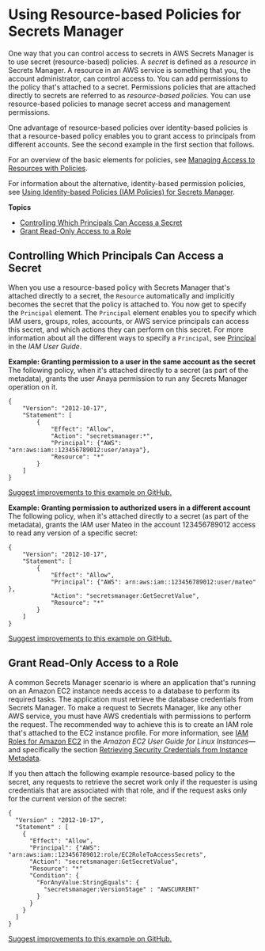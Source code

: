 # Using Resource\-based Policies for Secrets Manager<a name="auth-and-access_resource-based-policies"></a>

One way that you can control access to secrets in AWS Secrets Manager is to use secret \(resource\-based\) policies\. A *secret* is defined as a *resource* in Secrets Manager\. A resource in an AWS service is something that you, the account administrator, can control access to\. You can add permissions to the policy that's attached to a secret\. Permissions policies that are attached directly to secrets are referred to as *resource\-based policies*\. You can use resource\-based policies to manage secret access and management permissions\.

One advantage of resource\-based policies over identity\-based policies is that a resource\-based policy enables you to grant access to principals from different accounts\. See the second example in the first section that follows\.

For an overview of the basic elements for policies, see [Managing Access to Resources with Policies](auth-and-access_overview.md#auth-and-access_resource-access)\.

For information about the alternative, identity\-based permission policies, see [Using Identity\-based Policies \(IAM Policies\) for Secrets Manager](auth-and-access_identity-based-policies.md)\.

**Topics**
+ [Controlling Which Principals Can Access a Secret](#permissions_grant-limited-principal)
+ [Grant Read\-Only Access to a Role](#example_1)

## Controlling Which Principals Can Access a Secret<a name="permissions_grant-limited-principal"></a>

When you use a resource\-based policy with Secrets Manager that's attached directly to a secret, the `Resource` automatically and implicitly becomes the secret that the policy is attached to\. You now get to specify the `Principal` element\. The `Principal` element enables you to specify which IAM users, groups, roles, accounts, or AWS service principals can access this secret, and which actions they can perform on this secret\. For more information about all the different ways to specify a `Principal`, see [Principal](http://docs.aws.amazon.com/IAM/latest/UserGuide/reference_policies_elements.html#Principal) in the *IAM User Guide*\.

**Example: Granting permission to a user in the same account as the secret**  
The following policy, when it's attached directly to a secret \(as part of the metadata\), grants the user Anaya permission to run any Secrets Manager operation on it\.

```
{
    "Version": "2012-10-17",
    "Statement": [
        {
            "Effect": "Allow",
            "Action": "secretsmanager:*",
            "Principal": {"AWS": "arn:aws:iam::123456789012:user/anaya"},
            "Resource": "*"
        }
    ]
}
```

[Suggest improvements to this example on GitHub\.](https://github.com/awsdocs/aws-doc-sdk-examples/blob/master/iam_policies/secretsmanager/asm-resource-policy-grant-all-perms-to-anaya.json)

**Example: Granting permission to authorized users in a different account**  
The following policy, when it's attached directly to a secret \(as part of the metadata\), grants the IAM user Mateo in the account 123456789012 access to read any version of a specific secret:

```
{
    "Version": "2012-10-17",
    "Statement": [
        {
            "Effect": "Allow",
            "Principal": {"AWS": arn:aws:iam::123456789012:user/mateo" },
            "Action": "secretsmanager:GetSecretValue",
            "Resource": "*"
        }
    ]
}
```

[Suggest improvements to this example on GitHub\.](https://github.com/awsdocs/aws-doc-sdk-examples/blob/master/iam_policies/secretsmanager/asm-resource-policy-grant-only-gsv-to-mateo.json)

## Grant Read\-Only Access to a Role<a name="example_1"></a>

A common Secrets Manager scenario is where an application that's running on an Amazon EC2 instance needs access to a database to perform its required tasks\. The application must retrieve the database credentials from Secrets Manager\. To make a request to Secrets Manager, like any other AWS service, you must have AWS credentials with permissions to perform the request\. The recommended way to achieve this is to create an IAM role that's attached to the EC2 instance profile\. For more information, see [IAM Roles for Amazon EC2]() in the *Amazon EC2 User Guide for Linux Instances*—and specifically the section [Retrieving Security Credentials from Instance Metadata](http://docs.aws.amazon.com/AWSEC2/latest/UserGuide/auth-and-access.xmliam-roles-for-amazon-ec2.html#instance-metadata-security-credentials)\.

If you then attach the following example resource\-based policy to the secret, any requests to retrieve the secret work only if the requester is using credentials that are associated with that role, and if the request asks only for the current version of the secret:

```
{
  "Version" : "2012-10-17",
  "Statement" : [
    {
      "Effect": "Allow",
      "Principal": {"AWS": "arn:aws:iam::123456789012:role/EC2RoleToAccessSecrets",
      "Action": "secretsmanager:GetSecretValue",
      "Resource": "*"
      "Condition": {
        "ForAnyValue:StringEquals": {
          "secretsmanager:VersionStage" : "AWSCURRENT"
        }
      }
    }
  ]
}
```

[Suggest improvements to this example on GitHub\.](https://github.com/awsdocs/aws-doc-sdk-examples/blob/master/iam_policies/secretsmanager/asm-resource-policy-grant-gsv-on-only-awscurrent-to-role.json.json)
